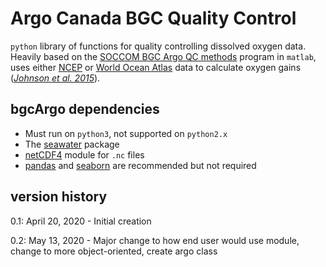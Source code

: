 # Argo Canada BGC Quality Control

`python` library of functions for quality controlling dissolved oxygen data.
Heavily based on the [SOCCOM BGC Argo QC methods](https://github.com/SOCCOM-BGCArgo/ARGO_PROCESSING) 
program in `matlab`, uses either 
[NCEP](https://psl.noaa.gov/data/gridded/data.ncep.reanalysis.html) 
or [World Ocean Atlas](https://www.nodc.noaa.gov/OC5/woa18/) data to
calculate oxygen gains 
([*Johnson et al. 2015*](https://doi.org/10.1175/JTECH-D-15-0101.1)).

## bgcArgo dependencies

- Must run on `python3`, not supported on `python2.x`
- The [seawater](https://pypi.org/project/seawater/) package
- [netCDF4](https://pypi.org/project/netCDF4/) module for `.nc` files
- [pandas](https://pandas.pydata.org/) and [seaborn](https://seaborn.pydata.org/) are recommended but not required

## version history

0.1: April 20, 2020 - Initial creation

0.2: May 13, 2020 - Major change to how end user would use module, change to more object-oriented, create argo class